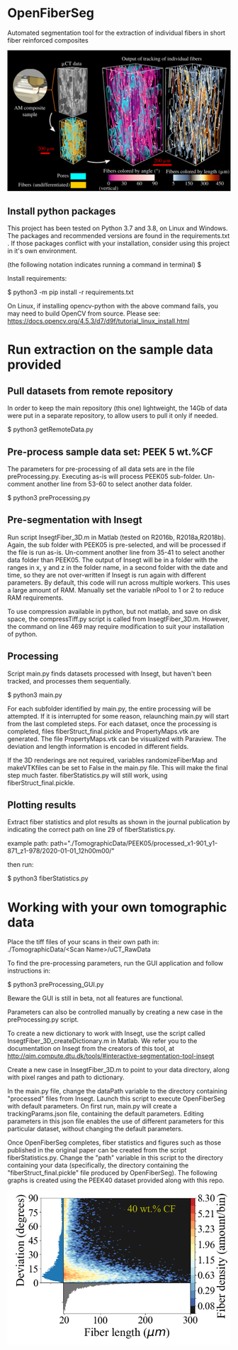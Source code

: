 # OpenFiberSeg
Automated segmentation tool for the extraction of individual fibers in short fiber reinforced composites

![Graphical abstract](graphicalAbstract.png)

## Install python packages

This project has been tested on Python 3.7 and 3.8, on Linux and Windows. The packages and recommended versions are found in the requirements.txt . If those packages conflict with your installation, consider using this project in it's own environment. 

(the following notation indicates running a command in terminal)
$ <command>

Install requirements:

$ python3 -m pip install -r requirements.txt

On Linux, if installing opencv-python with the above command fails, you may need to build OpenCV from source. Please see: https://docs.opencv.org/4.5.3/d7/d9f/tutorial_linux_install.html

# Run extraction on the sample data provided

## Pull datasets from remote repository

In order to keep the main repository (this one) lightweight, the 14Gb of data were put in a separate repository, to allow users to pull it only if needed. 

$ python3 getRemoteData.py

## Pre-process sample data set: PEEK 5 wt.%CF

The parameters for pre-processing of all data sets are in the file preProcessing.py. Executing as-is will process PEEK05 sub-folder. Un-comment another line from 53-60 to select another data folder. 

$ python3 preProcessing.py

## Pre-segmentation with Insegt

Run script InsegtFiber_3D.m in Matlab (tested on R2016b, R2018a,R2018b). Again, the sub folder with PEEK05 is pre-selected, and will be processed if the file is run as-is. Un-comment another line from 35-41 to select another data folder than PEEK05. The output of Insegt will be in a folder with the ranges in x, y and z in the folder name, in a second folder with the date and time, so they are not over-written if Insegt is run again with different parameters. By default, this code will run across multiple workers. This uses a large amount of RAM. Manually set the variable nPool to 1 or 2 to reduce RAM requirements.  

To use compression available in python, but not matlab, and save on disk space, the compressTiff.py script is called from InsegtFiber_3D.m. However, the command on line 469 may require modification to suit your installation of python. 

## Processing

Script main.py finds datasets processed with Insegt, but haven't been tracked, and processes them sequentially. 

$ python3 main.py

For each subfolder identified by main.py, the entire processing will be attempted. If it is interrupted for some reason, relaunching main.py will start from the last completed steps. For each dataset, once the processing is completed, files fiberStruct_final.pickle and PropertyMaps.vtk are generated. The file PropertyMaps.vtk can be visualized with Paraview. The deviation and length information is encoded in different fields.

If the 3D renderings are not required, variables randomizeFiberMap and makeVTKfiles can be set to False in the main.py file. This will make the final step much faster. fiberStatistics.py will still work, using fiberStruct_final.pickle. 

## Plotting results

Extract fiber statistics and plot results as shown in the journal publication by indicating the correct path on line 29 of fiberStatistics.py. 

example path:
path="./TomographicData/PEEK05/processed_x1-901_y1-871_z1-978/2020-01-01_12h00m00/"

then run:

$ python3 fiberStatistics.py

# Working with your own tomographic data

Place the tiff files of your scans in their own path in:
./TomographicData/\<Scan Name\>/uCT_RawData

To find the pre-processing parameters, run the GUI application and follow instructions in:

$ python3 preProcessing_GUI.py

Beware the GUI is still in beta, not all features are functional. 

Parameters can also be controlled manually by creating a new case in the preProcessing.py script.

To create a new dictionary to work with Insegt, use the script called InsegtFiber_3D_createDictionary.m in Matlab. We refer you to the documentation on Insegt from the creators of this tool, at http://qim.compute.dtu.dk/tools/#interactive-segmentation-tool-insegt 

Create a new case in InsegtFiber_3D.m to point to your data directory, along with pixel ranges and path to dictionary. 

In the main.py file, change the dataPath variable to the directory containing "processed" files from Insegt. Launch this script to execute OpenFiberSeg with default parameters. On first run, main.py will create a trackingParams.json file, containing the default parameters. Editing parameters in this json file enables the use of different parameters for this particular dataset, without changing the default parameters.

Once OpenFiberSeg completes, fiber statistics and figures such as those published in the original paper can be created from the script fiberStatistics.py. Change the "path" variable in this script to the directory containing your data (specifically, the directory containing the "fiberStruct_final.pickle" file produced by OpenFiberSeg). The following graphs is created using the PEEK40 dataset provided along with this repo.

![Fiber and deviation distribution, PEEK 40 wt.\%](2dHist_singleVariableHistogram_PEEK40_wide.png)



